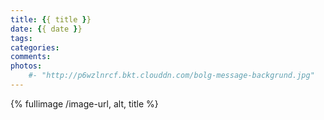 ```yaml
---
title: {{ title }}
date: {{ date }}
tags:
categories:
comments:
photos: 
    #- "http://p6wzlnrcf.bkt.clouddn.com/bolg-message-backgrund.jpg"
---
```

{% fullimage /image-url, alt, title %}
<!-- more -->

